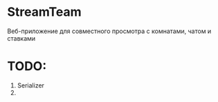 # StreamTeam
Веб-приложение для совместного просмотра с комнатами, чатом и ставками

# TODO: 
1) Serializer
2) 